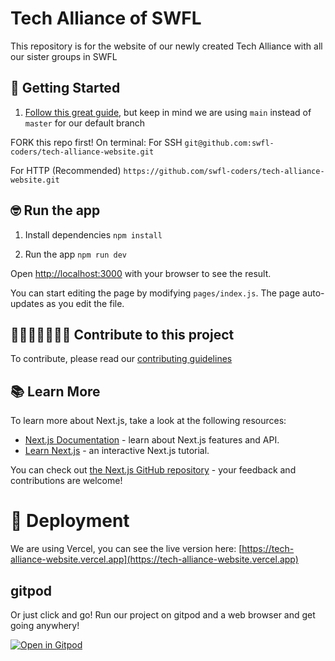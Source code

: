 # Tech Alliance of SWFL

This repository is for the website of our newly created Tech Alliance with all our sister groups in SWFL
## 🚀 Getting Started

1. [Follow this great guide](https://gist.github.com/Chaser324/ce0505fbed06b947d962), but keep in mind we are using `main` instead of `master` for our default branch

  FORK this repo first!
   On terminal:
   For SSH
   `git@github.com:swfl-coders/tech-alliance-website.git`

   For HTTP (Recommended)
   `https://github.com/swfl-coders/tech-alliance-website.git`

## 🤓 Run the app

1. Install dependencies `npm install`

2. Run the app `npm run dev`

Open [http://localhost:3000](http://localhost:3000) with your browser to see the result.

You can start editing the page by modifying `pages/index.js`. The page auto-updates as you edit the file.

## 👩🏻‍💻✨👨🏻‍💻 Contribute to this project

To contribute, please read our [contributing guidelines](CONTRIBUTE.md)

## 📚 Learn More

To learn more about Next.js, take a look at the following resources:

- [Next.js Documentation](https://nextjs.org/docs) - learn about Next.js features and API.
- [Learn Next.js](https://nextjs.org/learn) - an interactive Next.js tutorial.

You can check out [the Next.js GitHub repository](https://github.com/vercel/next.js/) - your feedback and contributions are welcome!
# 🚀 Deployment

We are using Vercel, you can see the live version here:
[https://tech-alliance-website.vercel.app](https://tech-alliance-website.vercel.app)


## gitpod
Or just click and go! Run our project on gitpod and a web browser and get going anywhery!

[![Open in Gitpod](https://gitpod.io/button/open-in-gitpod.svg)](https://gitpod.io/#https://github.com/salahraja/altech-redes.git)
